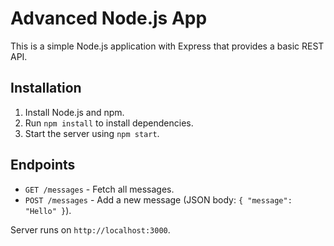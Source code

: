 # Advanced Node.js App

This is a simple Node.js application with Express that provides a basic REST API.

## Installation

1. Install Node.js and npm.
2. Run `npm install` to install dependencies.
3. Start the server using `npm start`.

## Endpoints

- `GET /messages` - Fetch all messages.
- `POST /messages` - Add a new message (JSON body: `{ "message": "Hello" }`).

Server runs on `http://localhost:3000`.
